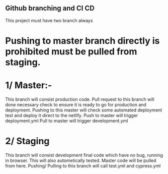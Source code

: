 ## Github branching and CI CD
This project must have two branch always
# Pushing to master branch directly is prohibited must be pulled from staging.

# 1/ Master:- 
This branch will consist production code. Pull request to this branch will done necessary check to ensure it is ready to go for production and deployment.
Pushing to this master will check some automated deployment test and deploy it direct to the netlify.
Push to master will trigger deployment.yml
Pull to master will trigger development.yml

# 2/ Staging
This branch will consist development final code which have no bug, running in browser. This will also autometically tested. Master code will be pulled from here.
Pushing/ Pulling to this branch will call test.yml and cypress.yml
